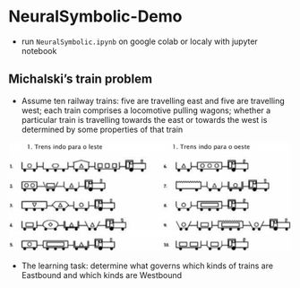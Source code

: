# NeuralSymbolic-Demo

* run `NeuralSymbolic.ipynb` on google colab or localy with jupyter notebook

## Michalski’s train problem

* Assume ten railway trains: five are travelling east and five are travelling west; each train comprises a locomotive pulling wagons; whether a particular train is travelling towards the east or towards the west is determined by some properties of that train

![](./descProblema.png)
 
* The learning task: determine what governs which kinds of trains are Eastbound and which kinds are Westbound
